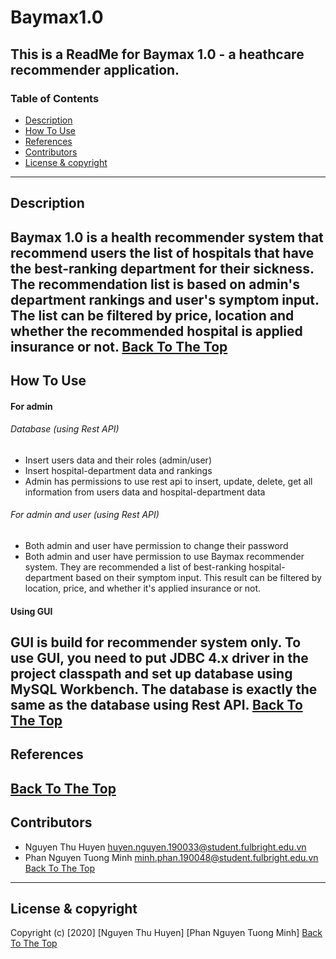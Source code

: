 # Baymax1.0
This is a ReadMe for Baymax 1.0 - a heathcare recommender application.
---
### Table of Contents
- [Description](#description)
- [How To Use](#how-to-use)
- [References](#references)
- [Contributors](#contributors)
- [License & copyright](#license&copyright)
---
## Description
Baymax 1.0 is a health recommender system that recommend users the list of hospitals that have the best-ranking 
department for their sickness. The recommendation list is based on admin's department rankings and user's 
symptom input. The list can be filtered by price, location and whether the recommended hospital is applied insurance 
or not.
[Back To The Top](#Baymax1.0)
---
## How To Use
#### For admin
###### Database (using Rest API)
- Insert users data and their roles (admin/user)
- Insert hospital-department data and rankings
- Admin has permissions to use rest api to insert, update, delete, get all information from users data and 
hospital-department data
###### For admin and user (using Rest API)
- Both admin and user have permission to change their password
- Both admin and user have permission to use Baymax recommender system. They are recommended a list of best-ranking 
hospital-department based on their symptom input. This result can be filtered by location, price, and whether it's applied
insurance or not.
#### Using GUI
GUI is build for recommender system only. To use GUI, you need to put JDBC 4.x driver in the project classpath and set
up database using MySQL Workbench. The database is exactly the same as the database using Rest API.
[Back To The Top](#Baymax1.0)
---
## References
[Back To The Top](#Baymax1.0)
---
## Contributors
- Nguyen Thu Huyen <huyen.nguyen.190033@student.fulbright.edu.vn>
- Phan Nguyen Tuong Minh <minh.phan.190048@student.fulbright.edu.vn>
[Back To The Top](#Baymax1.0)
---
## License & copyright
Copyright (c) [2020] [Nguyen Thu Huyen] [Phan Nguyen Tuong Minh]
[Back To The Top](#Baymax1.0)